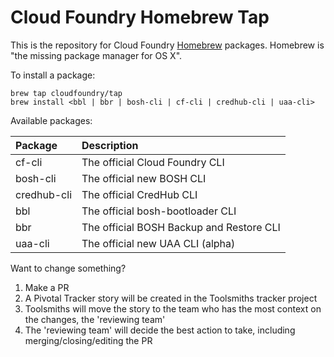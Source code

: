 Cloud Foundry Homebrew Tap
===
This is the repository for Cloud Foundry [Homebrew](http://brew.sh/) packages. Homebrew is "the missing package manager for OS X".

To install a package:

```
brew tap cloudfoundry/tap
brew install <bbl | bbr | bosh-cli | cf-cli | credhub-cli | uaa-cli>
```

Available packages:

| Package     | Description                                                |
|:------------|:-----------------------------------------------------------|
| cf-cli      | The official Cloud Foundry CLI                             |
| bosh-cli    | The official new BOSH CLI                                  |
| credhub-cli | The official CredHub CLI                                   |
| bbl         | The official bosh-bootloader CLI                           |
| bbr         | The official BOSH Backup and Restore CLI                   |
| uaa-cli     | The official new UAA CLI (alpha)                           |

Want to change something?
 1. Make a PR
 1. A Pivotal Tracker story will be created in the Toolsmiths tracker project
 1. Toolsmiths will move the story to the team who has the most context on the changes, the 'reviewing team'
 1. The 'reviewing team' will decide the best action to take, including merging/closing/editing the PR
